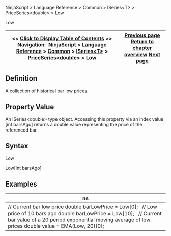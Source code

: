 ﻿
NinjaScript \> Language Reference \> Common \> ISeries\<T\> \> PriceSeries\<double\> \> Low

Low

| \<\< [Click to Display Table of Contents](low.md) \>\> **Navigation:**     [NinjaScript](ninjascript-1.md) \> [Language Reference](language_reference_wip-1.md) \> [Common](common-1.md) \> [ISeries\<T\>](iseriest-1.md) \> [PriceSeries\<double\>](priceseries-1.md) \> Low | [Previous page](inputs-1.md) [Return to chapter overview](priceseries-1.md) [Next page](lows-1.md) |
| --- | --- |
## Definition
A collection of historical bar low prices.
 
## Property Value
An ISeries\<double\> type object. Accessing this property via an index value \[int barsAgo] returns a double value representing the price of the referenced bar.
 
## Syntax
Low  

Low\[int barsAgo]
 
## 
## Examples

| ns |
| --- |
| // Current bar low price double barLowPrice \= Low\[0];   // Low price of 10 bars ago double barLowPrice \= Low\[10];   // Current bar value of a 20 period exponential moving average of low prices double value \= EMA(Low, 20)\[0]; |
 
